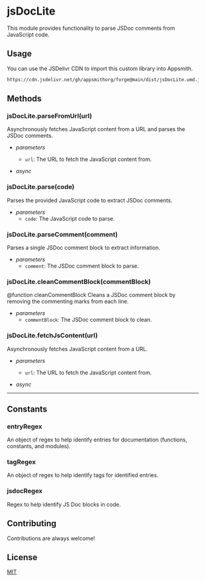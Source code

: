 # jsDocLite

This module provides functionality to parse JSDoc comments from JavaScript code.

## Usage

You can use the JSDelivr CDN to import this custom library into Appsmith.
```sh
https://cdn.jsdelivr.net/gh/appsmithorg/forge@main/dist/jsDocLite.umd.js
```

## Methods

### jsDocLite.parseFromUrl(url)

Asynchronously fetches JavaScript content from a URL and parses the JSDoc comments.

- *parameters*
  - `url`: The URL to fetch the JavaScript content from. 

- *async*



### jsDocLite.parse(code)

Parses the provided JavaScript code to extract JSDoc comments.

- *parameters*
  - `code`: The JavaScript code to parse. 



### jsDocLite.parseComment(comment)

Parses a single JSDoc comment block to extract information.

- *parameters*
  - `comment`: The JSDoc comment block to parse. 



### jsDocLite.cleanCommentBlock(commentBlock)

@function cleanCommentBlock Cleans a JSDoc comment block by removing the commenting marks from each line.

- *parameters*
  - `commentBlock`: The JSDoc comment block to clean. 



### jsDocLite.fetchJsContent(url)

Asynchronously fetches JavaScript content from a URL.

- *parameters*
  - `url`: The URL to fetch the JavaScript content from. 

- *async*



-----
 ## Constants

### entryRegex

An object of regex to help identify entries for documentation (functions, constants, and modules).

### tagRegex

An object of regex to help identify tags for identified entries.

### jsdocRegex

Regex to help identify JS Doc blocks in code.

## Contributing

Contributions are always welcome!

## License

[MIT](https://choosealicense.com/licenses/mit/)
